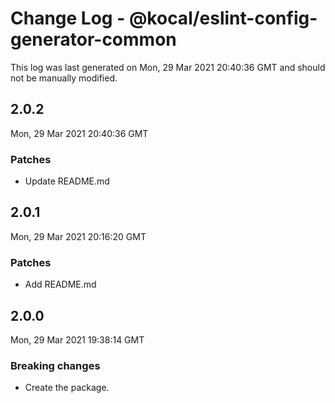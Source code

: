 # Change Log - @kocal/eslint-config-generator-common

This log was last generated on Mon, 29 Mar 2021 20:40:36 GMT and should not be manually modified.

## 2.0.2
Mon, 29 Mar 2021 20:40:36 GMT

### Patches

- Update README.md

## 2.0.1
Mon, 29 Mar 2021 20:16:20 GMT

### Patches

- Add README.md

## 2.0.0
Mon, 29 Mar 2021 19:38:14 GMT

### Breaking changes

- Create the package.

